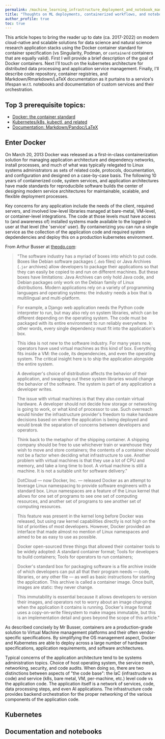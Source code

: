 ```yaml
---
permalink: /machine_learning_infrastructure_deployment_and_notebook_management
title: "Thoughts on ML deployments, containerized workflows, and notebooks."
author_profile: true
toc: true
---
```



This article hopes to bring the reader up to date (ca. 2017-2022) on modern cloud-native and scalable solutions for data science and natural science research application stacks using the Docker container standard for container specification (vs Singularity, Podman, or `containerd` containers that are equally valid). First I will provide a brief description of the goal of Docker containers. Next I'll touch on the kubernetes architecture for distributed data processing and application service management. Finally, I'll describe code repository, container registries, and Markdown/Rmarkdown/LaTeX documentation as it purtains to a service's lifespan w.r.t. notebooks and documentation of custom services and their orchestration. 


## Top 3 prerequisite topics:

* [Docker: the container standard](#enter-docker)
* [Kubernetes/k8s, kubectl, and related](#kubernetes)
* [Documentation: Markdown/Pandoc/LaTeX](#documentation-and-notebooks)

## Enter Docker

On March 20, 2013 Docker was released as a first-in-class containerization solution for managing application architecture and dependency networks, install processes, and much of what was typically relegated to Linux systems administrators as sets of related code, protocols, documentation, and configuration and designed on a case-by-case basis. The following 10 years of containerized code, system services, and application architectures have made standards for reproducibile software builds the center of designing modern service architectures for maintainable, scalable, and flexible deployment processes.

Key concerns for any application include the needs of the client, required servers, and involved low-level libraries managed at bare-metal, VM-level, or container-level integrations. The code at those levels must have access to (and awareness of) installed systems made available to the logged-in user at that level (the 'service' user). By containerizing you can run a single service as the collection of the application code and required system depdendencies and deploy this on a production kubernetes environment.

From Arthur Busser at [theodo.com](https://cloud.theodo.com/en/blog/container-docker-oci): 

>"The software industry has a myriad of boxes into which to put code. Boxes like Debian software packages (`.deb` files) or Java Archives (`.jar` archives) allow developers to package their applications so that they can easily be copied to and run on different machines.
>But these boxes have limitations: Java Archives can only hold Java code, and Debian packages only work on the Debian family of Linux distributions. Modern applications rely on a variety of programming languages and operating systems: the industry needs a box that is multilingual and multi-platform.


>For example, a Django web application needs the Python code interpreter to run, but may also rely on system libraries, which can be different depending on the operating system. The code must be packaged with its entire environment to run reliably everywhere. In other words, every single dependency must fit into the application's box.

>This idea is not new to the software industry. For many years now, operators have used virtual machines as this kind of box. Everything fits inside a VM: the code, its dependencies, and even the operating system. The critical insight here is to ship the application alongside the entire system.

>A developer's choice of distribution affects the behavior of their application, and swapping out these system libraries would change the behavior of the software. The system is part of any application a developer writes.

>The issue with virtual machines is that they also contain virtual hardware. A developer should not decide how storage or networking is going to work, or what kind of processor to use. Such overreach would hinder the infrastructure provider's freedom to make hardware decisions based on where the application is being deployed and would break the separation of concerns between developers and operators.

>Think back to the metaphor of the shipping container. A shipping company should be free to use whichever train or warehouse they wish to move and store containers; the contents of a container should not be a factor when deciding what infrastructure to use. Another problem with virtual machines is that they use a lot of CPU and memory, and take a long time to boot. A virtual machine is still a machine. It is not a suitable unit for software delivery."

>DotCloud — now Docker, Inc. — released Docker as an attempt to leverage Linux namespacing to provide software engineers with a standard box. Linux namespaces are a feature of the Linux kernel that allows for one set of programs to see one set of computing resources, and another set of programs to see another set of computing resources.

>This feature was present in the kernel long before Docker was released, but using raw kernel capabilities directly is not high on the list of priorities of most developers. However, Docker provided an interface that made almost no mention of Linux namespaces and aimed to be as easy to use as possible.

>Docker open-sourced three things that allowed their container tools to be widely adopted: A standard container format; Tools for developers to build containers; Tools for operators to run containers;

>Docker's standard box for packaging software is a file archive inside of which developers can put all that their program needs — code, libraries, or any other file — as well as basic instructions for starting the application. This archive is called a container image. Once built, images are static: they never change.

>This immutability is essential because it allows developers to version their images, and operators not to worry about an image changing when the application it contains is running. Docker's image format uses a copy-on-write filesystem to make images immutable, but this is an implementation detail and goes beyond the scope of this article."



As described concisely by Mr Busser, containers are a production-grade solution to Virtual Machine management platforms and their often vendor-specific specifications. By simplifying the OS management aspect, Docker and Kubernetes are able to deploy across a large number of hardware specifications, application requirements, and software architectures.

Typical concerns of the application architecture tend to be systems administration topics. Choice of host operating system, the service mesh, networking, security, and code audits. When doing so, there are two distinctions between aspects of "the code base": the IaC (infrastructure as code) and service (k8s, bare metal, VM, per-machine, etc.) level code vs the application code. The application itself is a network of services, code, data processing steps, and even AI applications. The infrastructure code provides backend orchestration for the proper networking of the various components of the application code.








## Kubernetes




## Documentation and notebooks
